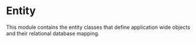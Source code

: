 # Entity
This module contains the entity classes that define application wide objects and their relational database mapping.